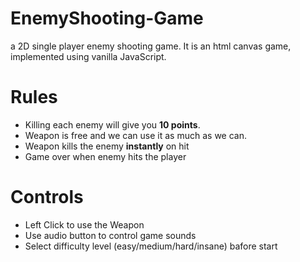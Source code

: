 # EnemyShooting-Game

a 2D single player enemy shooting game. It is an html canvas game, implemented using vanilla JavaScript. 
 
 
# Rules 

* Killing each enemy will give you **10 points**.
* Weapon is free and we can use it as much as we can.
* Weapon kills the enemy **instantly** on hit
* Game over when enemy hits the player
  
  
# Controls 

* Left Click to use the Weapon
* Use audio button to control game sounds
* Select difficulty level (easy/medium/hard/insane) bafore start
